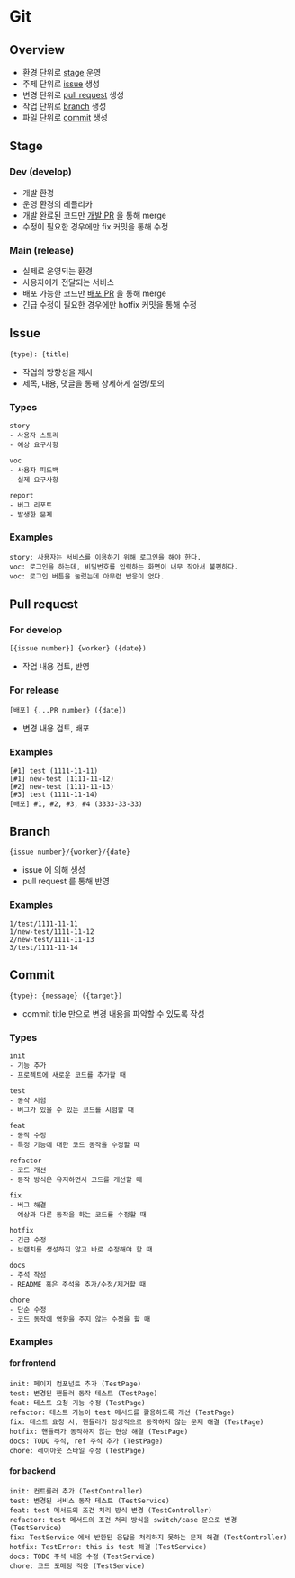 # Git

## Overview

- 환경 단위로 [stage](#stage) 운영
- 주제 단위로 [issue](#issue) 생성
- 변경 단위로 [pull request](#pull-request) 생성
- 작업 단위로 [branch](#branch) 생성
- 파일 단위로 [commit](#commit) 생성

## Stage

### Dev (develop)

- 개발 환경
- 운영 환경의 레플리카
- 개발 완료된 코드만 [개발 PR](#for-develop) 을 통해 merge
- 수정이 필요한 경우에만 fix 커밋을 통해 수정

### Main (release)

- 실제로 운영되는 환경
- 사용자에게 전달되는 서비스
- 배포 가능한 코드만 [배포 PR](#for-release) 을 통해 merge
- 긴급 수정이 필요한 경우에만 hotfix 커밋을 통해 수정

## Issue

```
{type}: {title}
```

- 작업의 방향성을 제시
- 제목, 내용, 댓글을 통해 상세하게 설명/토의

### Types

```
story
- 사용자 스토리
- 예상 요구사항

voc
- 사용자 피드백
- 실제 요구사항

report
- 버그 리포트
- 발생한 문제
```

### Examples

```
story: 사용자는 서비스를 이용하기 위해 로그인을 해야 한다.
voc: 로그인을 하는데, 비밀번호를 입력하는 화면이 너무 작아서 불편하다.
voc: 로그인 버튼을 눌렀는데 아무런 반응이 없다.
```

## Pull request

### For develop

```
[{issue number}] {worker} ({date})
```

- 작업 내용 검토, 반영

### For release

```
[배포] {...PR number} ({date})
```

- 변경 내용 검토, 배포

### Examples

```
[#1] test (1111-11-11)
[#1] new-test (1111-11-12)
[#2] new-test (1111-11-13)
[#3] test (1111-11-14)
[배포] #1, #2, #3, #4 (3333-33-33)
```

## Branch

```
{issue number}/{worker}/{date}
```

- issue 에 의해 생성
- pull request 를 통해 반영

### Examples

```
1/test/1111-11-11
1/new-test/1111-11-12
2/new-test/1111-11-13
3/test/1111-11-14
```

## Commit

```
{type}: {message} ({target})
```

- commit title 만으로 변경 내용을 파악할 수 있도록 작성

### Types

```
init
- 기능 추가
- 프로젝트에 새로운 코드를 추가할 때

test
- 동작 시험
- 버그가 있을 수 있는 코드를 시험할 때

feat
- 동작 수정
- 특정 기능에 대한 코드 동작을 수정할 때

refactor
- 코드 개선
- 동작 방식은 유지하면서 코드를 개선할 때

fix
- 버그 해결
- 예상과 다른 동작을 하는 코드를 수정할 때

hotfix
- 긴급 수정
- 브랜치를 생성하지 않고 바로 수정해야 할 때

docs
- 주석 작성
- README 혹은 주석을 추가/수정/제거할 때

chore
- 단순 수정
- 코드 동작에 영향을 주지 않는 수정을 할 때
```

### Examples

#### for frontend

```
init: 페이지 컴포넌트 추가 (TestPage)
test: 변경된 핸들러 동작 테스트 (TestPage)
feat: 테스트 요청 기능 수정 (TestPage)
refactor: 테스트 기능이 test 메서드를 활용하도록 개선 (TestPage)
fix: 테스트 요청 시, 핸들러가 정상적으로 동작하지 않는 문제 해결 (TestPage)
hotfix: 핸들러가 동작하지 않는 현상 해결 (TestPage)
docs: TODO 주석, ref 주석 추가 (TestPage)
chore: 레이아웃 스타일 수정 (TestPage)
```

#### for backend

```
init: 컨트롤러 추가 (TestController)
test: 변경된 서비스 동작 테스트 (TestService)
feat: test 메서드의 조건 처리 방식 변경 (TestController)
refactor: test 메서드의 조건 처리 방식을 switch/case 문으로 변경 (TestService)
fix: TestService 에서 반환된 응답을 처리하지 못하는 문제 해결 (TestController)
hotfix: TestError: this is test 해결 (TestService)
docs: TODO 주석 내용 수정 (TestService)
chore: 코드 포매팅 적용 (TestService)
```
